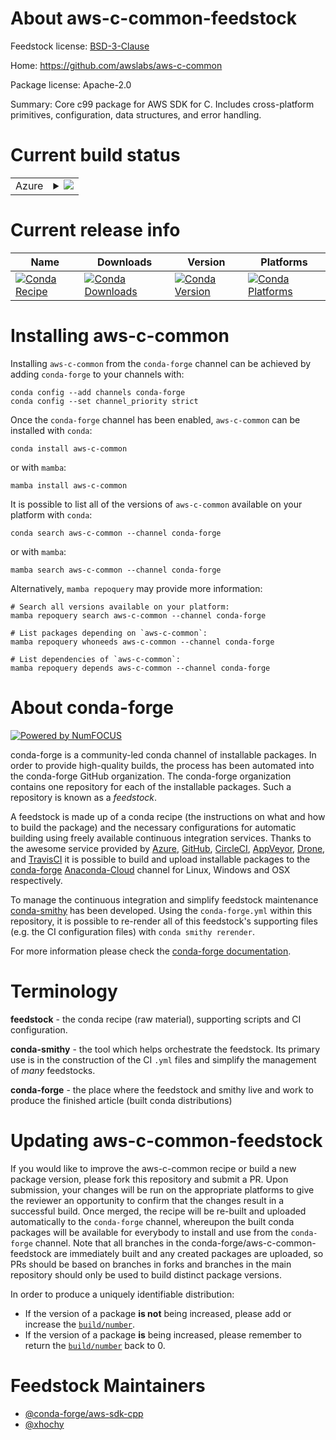 About aws-c-common-feedstock
============================

Feedstock license: [BSD-3-Clause](https://github.com/conda-forge/aws-c-common-feedstock/blob/main/LICENSE.txt)

Home: https://github.com/awslabs/aws-c-common

Package license: Apache-2.0

Summary: Core c99 package for AWS SDK for C. Includes cross-platform primitives, configuration, data structures, and error handling.

Current build status
====================


<table>
    
  <tr>
    <td>Azure</td>
    <td>
      <details>
        <summary>
          <a href="https://dev.azure.com/conda-forge/feedstock-builds/_build/latest?definitionId=10673&branchName=main">
            <img src="https://dev.azure.com/conda-forge/feedstock-builds/_apis/build/status/aws-c-common-feedstock?branchName=main">
          </a>
        </summary>
        <table>
          <thead><tr><th>Variant</th><th>Status</th></tr></thead>
          <tbody><tr>
              <td>linux_64</td>
              <td>
                <a href="https://dev.azure.com/conda-forge/feedstock-builds/_build/latest?definitionId=10673&branchName=main">
                  <img src="https://dev.azure.com/conda-forge/feedstock-builds/_apis/build/status/aws-c-common-feedstock?branchName=main&jobName=linux&configuration=linux%20linux_64_" alt="variant">
                </a>
              </td>
            </tr><tr>
              <td>linux_aarch64</td>
              <td>
                <a href="https://dev.azure.com/conda-forge/feedstock-builds/_build/latest?definitionId=10673&branchName=main">
                  <img src="https://dev.azure.com/conda-forge/feedstock-builds/_apis/build/status/aws-c-common-feedstock?branchName=main&jobName=linux&configuration=linux%20linux_aarch64_" alt="variant">
                </a>
              </td>
            </tr><tr>
              <td>linux_ppc64le</td>
              <td>
                <a href="https://dev.azure.com/conda-forge/feedstock-builds/_build/latest?definitionId=10673&branchName=main">
                  <img src="https://dev.azure.com/conda-forge/feedstock-builds/_apis/build/status/aws-c-common-feedstock?branchName=main&jobName=linux&configuration=linux%20linux_ppc64le_" alt="variant">
                </a>
              </td>
            </tr><tr>
              <td>osx_64</td>
              <td>
                <a href="https://dev.azure.com/conda-forge/feedstock-builds/_build/latest?definitionId=10673&branchName=main">
                  <img src="https://dev.azure.com/conda-forge/feedstock-builds/_apis/build/status/aws-c-common-feedstock?branchName=main&jobName=osx&configuration=osx%20osx_64_" alt="variant">
                </a>
              </td>
            </tr><tr>
              <td>osx_arm64</td>
              <td>
                <a href="https://dev.azure.com/conda-forge/feedstock-builds/_build/latest?definitionId=10673&branchName=main">
                  <img src="https://dev.azure.com/conda-forge/feedstock-builds/_apis/build/status/aws-c-common-feedstock?branchName=main&jobName=osx&configuration=osx%20osx_arm64_" alt="variant">
                </a>
              </td>
            </tr><tr>
              <td>win_64</td>
              <td>
                <a href="https://dev.azure.com/conda-forge/feedstock-builds/_build/latest?definitionId=10673&branchName=main">
                  <img src="https://dev.azure.com/conda-forge/feedstock-builds/_apis/build/status/aws-c-common-feedstock?branchName=main&jobName=win&configuration=win%20win_64_" alt="variant">
                </a>
              </td>
            </tr>
          </tbody>
        </table>
      </details>
    </td>
  </tr>
</table>

Current release info
====================

| Name | Downloads | Version | Platforms |
| --- | --- | --- | --- |
| [![Conda Recipe](https://img.shields.io/badge/recipe-aws--c--common-green.svg)](https://anaconda.org/conda-forge/aws-c-common) | [![Conda Downloads](https://img.shields.io/conda/dn/conda-forge/aws-c-common.svg)](https://anaconda.org/conda-forge/aws-c-common) | [![Conda Version](https://img.shields.io/conda/vn/conda-forge/aws-c-common.svg)](https://anaconda.org/conda-forge/aws-c-common) | [![Conda Platforms](https://img.shields.io/conda/pn/conda-forge/aws-c-common.svg)](https://anaconda.org/conda-forge/aws-c-common) |

Installing aws-c-common
=======================

Installing `aws-c-common` from the `conda-forge` channel can be achieved by adding `conda-forge` to your channels with:

```
conda config --add channels conda-forge
conda config --set channel_priority strict
```

Once the `conda-forge` channel has been enabled, `aws-c-common` can be installed with `conda`:

```
conda install aws-c-common
```

or with `mamba`:

```
mamba install aws-c-common
```

It is possible to list all of the versions of `aws-c-common` available on your platform with `conda`:

```
conda search aws-c-common --channel conda-forge
```

or with `mamba`:

```
mamba search aws-c-common --channel conda-forge
```

Alternatively, `mamba repoquery` may provide more information:

```
# Search all versions available on your platform:
mamba repoquery search aws-c-common --channel conda-forge

# List packages depending on `aws-c-common`:
mamba repoquery whoneeds aws-c-common --channel conda-forge

# List dependencies of `aws-c-common`:
mamba repoquery depends aws-c-common --channel conda-forge
```


About conda-forge
=================

[![Powered by
NumFOCUS](https://img.shields.io/badge/powered%20by-NumFOCUS-orange.svg?style=flat&colorA=E1523D&colorB=007D8A)](https://numfocus.org)

conda-forge is a community-led conda channel of installable packages.
In order to provide high-quality builds, the process has been automated into the
conda-forge GitHub organization. The conda-forge organization contains one repository
for each of the installable packages. Such a repository is known as a *feedstock*.

A feedstock is made up of a conda recipe (the instructions on what and how to build
the package) and the necessary configurations for automatic building using freely
available continuous integration services. Thanks to the awesome service provided by
[Azure](https://azure.microsoft.com/en-us/services/devops/), [GitHub](https://github.com/),
[CircleCI](https://circleci.com/), [AppVeyor](https://www.appveyor.com/),
[Drone](https://cloud.drone.io/welcome), and [TravisCI](https://travis-ci.com/)
it is possible to build and upload installable packages to the
[conda-forge](https://anaconda.org/conda-forge) [Anaconda-Cloud](https://anaconda.org/)
channel for Linux, Windows and OSX respectively.

To manage the continuous integration and simplify feedstock maintenance
[conda-smithy](https://github.com/conda-forge/conda-smithy) has been developed.
Using the ``conda-forge.yml`` within this repository, it is possible to re-render all of
this feedstock's supporting files (e.g. the CI configuration files) with ``conda smithy rerender``.

For more information please check the [conda-forge documentation](https://conda-forge.org/docs/).

Terminology
===========

**feedstock** - the conda recipe (raw material), supporting scripts and CI configuration.

**conda-smithy** - the tool which helps orchestrate the feedstock.
                   Its primary use is in the construction of the CI ``.yml`` files
                   and simplify the management of *many* feedstocks.

**conda-forge** - the place where the feedstock and smithy live and work to
                  produce the finished article (built conda distributions)


Updating aws-c-common-feedstock
===============================

If you would like to improve the aws-c-common recipe or build a new
package version, please fork this repository and submit a PR. Upon submission,
your changes will be run on the appropriate platforms to give the reviewer an
opportunity to confirm that the changes result in a successful build. Once
merged, the recipe will be re-built and uploaded automatically to the
`conda-forge` channel, whereupon the built conda packages will be available for
everybody to install and use from the `conda-forge` channel.
Note that all branches in the conda-forge/aws-c-common-feedstock are
immediately built and any created packages are uploaded, so PRs should be based
on branches in forks and branches in the main repository should only be used to
build distinct package versions.

In order to produce a uniquely identifiable distribution:
 * If the version of a package **is not** being increased, please add or increase
   the [``build/number``](https://docs.conda.io/projects/conda-build/en/latest/resources/define-metadata.html#build-number-and-string).
 * If the version of a package **is** being increased, please remember to return
   the [``build/number``](https://docs.conda.io/projects/conda-build/en/latest/resources/define-metadata.html#build-number-and-string)
   back to 0.

Feedstock Maintainers
=====================

* [@conda-forge/aws-sdk-cpp](https://github.com/conda-forge/aws-sdk-cpp/)
* [@xhochy](https://github.com/xhochy/)

